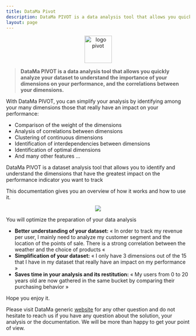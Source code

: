 ```yaml
---
title: DataMa Pivot
description: DataMa PIVOT is a data analysis tool that allows you quickly analyze your dataset to understand the importance of your dimensions on your performance, and the correlations between your dimensions.
layout: page
---
```


<center><img src="{{site.url}}/{{site.baseurl}}/core_app/new/pivot/images/Pivot_icon.jpg" alt="logo pivot" style="height:75px;"/></center>


> **DataMa PIVOT is a data analysis tool that allows you quickly analyze your dataset to understand the importance of your dimensions on your performance, and the correlations between your dimensions.**

With DataMa PIVOT, you can simplify your analysis by identifying among your many dimensions those that really have an impact on your performance:

* Comparison of the weight of the dimensions
* Analysis of correlations between dimensions
* Clustering of continuous dimensions
* Identification of interdependencies between dimensions
* Identification of optimal dimensions
* And many other features …

DataMa PIVOT is a dataset analysis tool that allows you to identify and understand the dimensions that have the greatest impact on the performance indicator you want to track

This documentation gives you an overview of how it works and how to use it.

<center><img src="{{site.url}}/{{site.baseurl}}/core_app/new/pivot/images/pivot_interface.jpg"/></center>

You will optimize the preparation of your data analysis

* **Better understanding of your dataset:** « In order to track my revenue per user, I mainly need to analyze my customer segment and the location of the points of sale. There is a strong correlation between the weather and the choice of products «
* **Simplification of your dataset:** « I only have 3 dimensions out of the 15 that I have in my dataset that really have an impact on my performance »
* **Saves time in your analysis and its restitution:** « My users from 0 to 20 years old are now gathered in the same bucket by comparing their purchasing behavior »

Hope you enjoy it.

Please visit DataMa generic [website](https://datama.fr/lets-talk/) for any other question and do not hesitate to reach us if you have any question about the solution, your analysis or the documentation. We will be more than happy to get your point of view.
